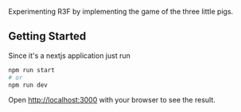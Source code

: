 Experimenting R3F by implementing the game of the three little pigs.

## Getting Started

Since it's a nextjs application just run

```bash
npm run start
# or
npm run dev
```

Open [http://localhost:3000](http://localhost:3000) with your browser to see the result.
